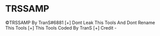 # TRSSAMP 
©TRSSAMP By TranS#6881
[+] Dont Leak This Tools And Dont Rename This Tools
[+] This Tools Coded By TranS
[+] Credit -


